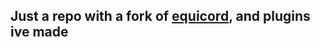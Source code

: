 ## Just a repo with a fork of [equicord](https://github.com/Equicord/Equicord), and plugins ive made

